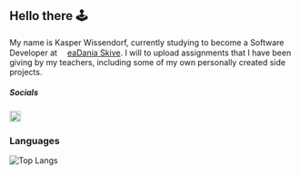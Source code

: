 ## Hello there 🕹️
My name is Kasper Wissendorf, currently studying to become a Software Developer at <img src="https://eadania.com/_design/D.png" width="10px" height="15px"/> [eaDania Skive](https://eadania.com/). I will to upload assignments that I have been giving by my teachers, including some of my own personally created side projects.


##### Socials
<a href="https://www.linkedin.com/in/kasper-wissendorf-7279011b6/">
<img src="https://image.flaticon.com/icons/png/512/174/174857.png" width="20px"/>
</a>

### Languages
![Top Langs](https://github-readme-stats.vercel.app/api/top-langs/?username=kasp470f&layout=compact&langs_count=8)
